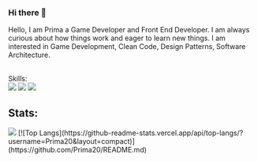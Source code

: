 ### Hi there 👋


Hello, I am Prima a Game Developer and Front End Developer. I am always curious about how things work and eager to learn new things. 
I am interested in Game Development, Clean Code, Design Patterns, Software Architecture.

<br>Skills: <br>
![](https://img.shields.io/badge/Code-CSharp-informational?style=flat&logo=<LOGO_NAME>&logoColor=white&color=2bbc8a)
![](https://img.shields.io/badge/Code-Javascript-informational?style=flat&logo=<LOGO_NAME>&logoColor=white&color=2bbc8a)
![](https://img.shields.io/badge/Code-C++-informational?style=flat&logo=<LOGO_NAME>&logoColor=white&color=2bbc8a)

## Stats:

<img src="https://github-readme-stats.vercel.app/api?username=Prima20&show_icons=true">
[![Top Langs](https://github-readme-stats.vercel.app/api/top-langs/?username=Prima20&layout=compact)](https://github.com/Prima20/README.md)

<!--
**Prima20/Prima20** is a ✨ _special_ ✨ repository because its `README.md` (this file) appears on your GitHub profile.

Here are some ideas to get you started:

- 🔭 I’m currently working on ...
- 🌱 I’m currently learning ...
- 👯 I’m looking to collaborate on ...
- 🤔 I’m looking for help with ...
- 💬 Ask me about ...
- 📫 How to reach me: ...
- 😄 Pronouns: ...
- ⚡ Fun fact: ...
-->
